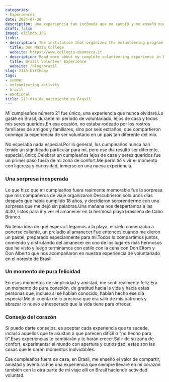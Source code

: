 ```yaml
---
categories:
- Experiences
date: 2024-07-28
description: Una experiencia tan incómoda que me cambió y me enseñó mucho
draft: false
image: olilnda.JPG
links:
- description: The institution that organized the volunteering program in Brazil
  title: Don Mazza College
  website: https://www.collegio-donmazza.it
- description: Read more about my complete volunteering experience in Brazil
  title: Brazil Volunteer Experience
  website: /blog/brazil
slug: 21th-birthday
tags:
- summer
- volounteering activity
- brazil
- emotional
title: 21º día de nacimiento en Brasil
---
```


<!-- hash: e5d49152587c -->
Mi cumpleaños número 21 fue único, una experiencia que nunca olvidaré.Lo gasté en Brasil, durante mi período de voluntariado, lejos de casa y todos mis seres queridos.En esa ocasión, no estaba rodeado por los rostros familiares de amigos y familiares, sino por seis extraños, que compartieron conmigo la experiencia de ser voluntario en un país tan diferente del mío.



No esperaba nada especial.Por lo general, los cumpleaños nunca han tenido un significado particular para mí, pero ese día resultó ser diferente, especial, único.Celebrar un cumpleaños lejos de casa y seres queridos fue un primer paso fuera de mi zona de confort.Me permitió vivir el momento con ligereza y curiosidad, inmerso en una nueva experiencia.

### Una sorpresa inesperada



Lo que hizo que mi cumpleaños fuera realmente memorable fue la sorpresa que mis compañeros de viaje organizaron.Descubrieron solo unos días después que había cumplido 18 años, y decidieron sorprenderme con una sorpresa que me dejó sin palabras.Una mañana nos despertamos a las 4:30, listos para ir y ver el amanecer en la hermosa playa brasileña de Cabo Branco.

No tenía idea de qué esperar.Llegamos a la playa, el cielo comenzaba a ponerse caliente, un preludio al amanecer.Fue entonces cuando me dieron un pastel, preparado especialmente para mí.Todos lo compartimos juntos, comiendo y disfrutando del amanecer en uno de los lugares más hermosos que he visto y luego terminamos con estilo con la cena con Don Eltom y Don Alberto que nos acompañaron en nuestra experiencia de voluntariado en el noreste de Brasil.



### Un momento de pura felicidad

En esos momentos de simplicidad y amistad, me sentí realmente feliz.Era un momento de pura conexión, de gratitud hacia la vida y hacia estas personas que, incluso si se habían conocido, habían hecho ese día especial.Me di cuenta de lo precioso que era salir de mis patrones y abrazar lo nuevo e inesperado que la vida tiene para ofrecer.

### Consejo del corazón

Si puedo darte consejos, es aceptar cada experiencia que te sucede, incluso aquellos que te asustan o que parecen difícil o "no hecho para ti".Esas experiencias te cambiarán y te harán crecer.Salir de su zona de confort, experimentar el mundo con apertura y curiosidad: estas son las cosas que le darán momentos inolvidables.

Ese cumpleaños fuera de casa, en Brasil, me enseñó el valor de compartir, amistad y aventura.Fue una experiencia que siempre llevaré en mi corazón también con la otra parte de mi viaje allí en Brasil haciendo actividad voluntad.

